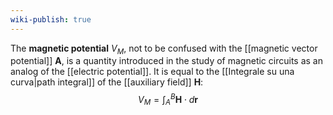 ```yaml
---
wiki-publish: true
---
```

The **magnetic potential** $V_{M}$, not to be confused with the [[magnetic vector potential]] $\mathbf{A}$, is a quantity introduced in the study of magnetic circuits as an analog of the [[electric potential]]. It is equal to the [[Integrale su una curva|path integral]] of the [[auxiliary field]] $\mathbf{H}$:
$$V_{M}=\int_{A}^{B}\mathbf{H}\cdot d\mathbf{r}$$
